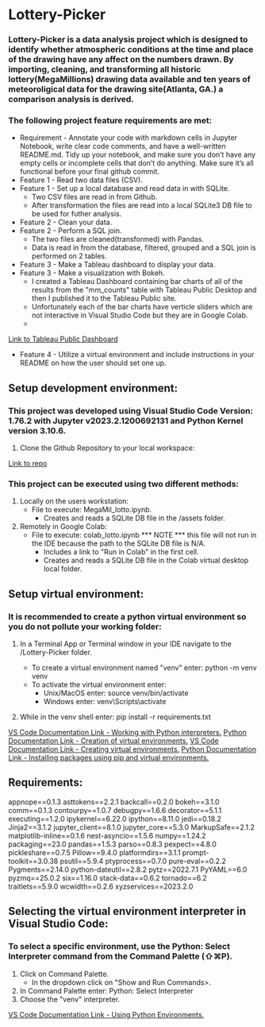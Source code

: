 # Lottery-Picker
### Lottery-Picker is a data analysis project which is designed to identify whether atmospheric conditions at the time and place of the drawing have any affect on the numbers drawn. By importing, cleaning, and transforming all historic lottery(MegaMillions) drawing data available and ten years of meteoroligical data for the drawing site(Atlanta, GA.) a comparison analysis is derived.

### The following project feature requirements are met:
   - Requirement - Annotate your code with markdown cells in Jupyter Notebook, write clear code comments, and have a well-written README.md. Tidy up your notebook, and make sure you don’t have any empty cells or incomplete cells that don’t do anything. Make sure it’s all functional before your final github commit.
   - Feature 1 - Read two data files (CSV).
   - Feature 1 - Set up a local database and read data in with SQLite.
       - Two CSV files are read in from Github.
       - After transformation the files are read into a local SQLite3 DB file to be used for futher analysis.
   - Feature 2 - Clean your data.
   - Feature 2 - Perform a SQL join.
       - The two files are cleaned(transformed) with Pandas.
       - Data is read in from the database, filtered, grouped and a SQL join is performed on 2 tables.
   - Feature 3 - Make a Tableau dashboard to display your data.
   - Feature 3 - Make a visualization with Bokeh.
       - I created a Tableau Dashboard containing bar charts of all of the results from the "mm_counts" table with Tableau Public Desktop and then I published it to the Tableau Public site.
       - Unfortunately each of the bar charts have verticle sliders which are not interactive in Visual Studio Code but they are in Google Colab.
       - 

[Link to Tableau Public Dashboard](https://public.tableau.com/app/profile/mike7586/viz/MegamillionsNumbers/Dashboard1)

   - Feature 4 - Utilize a virtual environment and include instructions in your README on how the user should set one up.

## Setup development environment:

### This project was developed using Visual Studio Code Version: 1.76.2 with Jupyter v2023.2.1200692131 and Python Kernel version 3.10.6.

   1. Clone the Github Repository to your local workspace:
  
[Link to repo](https://github.com/Mikdown/Lottery-Picker)
   
### This project can be executed using two different methods:
   1. Locally on the users workstation:
      - File to execute: MegaMil_lotto.ipynb.
         - Creates and reads a SQLite DB file in the /assets folder.
   2. Remotely in Google Colab:
      - File to execute: colab_lotto.ipynb *** NOTE *** this file will not run in the IDE because the path to the SQLite DB file is N/A.
         - Includes a link to "Run in Colab" in the first cell.
         - Creates and reads a SQLite DB file in the Colab virtual desktop local folder.

## Setup virtual environment:

### It is recommended to create a python virtual environment so you do not pollute your working folder:
      
   1. In a Terminal App or Terminal window in your IDE navigate to the /Lottery-Picker folder.
       - To create a virtual environment named "venv" enter: python -m venv venv
       - To activate the virtual environment enter:
           - Unix/MacOS enter: source venv/bin/activate
           - Windows enter: venv\Scripts\activate

   2. While in the venv shell enter: pip install -r requirements.txt

[VS Code Documentation Link - Working with Python interpreters.](https://code.visualstudio.com/docs/python/environments#_working-with-python-interpreters)
[Python Documentation Link - Creation of virtual environments.](https://docs.python.org/3/library/venv.html)
[VS Code Documentation Link - Creating virtual environments.](https://code.visualstudio.com/docs/python/environments#_creating-environments)
[Python Documentation Link - Installing packages using pip and virtual environments.](https://packaging.python.org/en/latest/guides/installing-using-pip-and-virtual-environments/#creating-a-virtual-environment)
   
## Requirements:
   
appnope==0.1.3
asttokens==2.2.1
backcall==0.2.0
bokeh==3.1.0
comm==0.1.3
contourpy==1.0.7
debugpy==1.6.6
decorator==5.1.1
executing==1.2.0
ipykernel==6.22.0
ipython==8.11.0
jedi==0.18.2
Jinja2==3.1.2
jupyter_client==8.1.0
jupyter_core==5.3.0
MarkupSafe==2.1.2
matplotlib-inline==0.1.6
nest-asyncio==1.5.6
numpy==1.24.2
packaging==23.0
pandas==1.5.3
parso==0.8.3
pexpect==4.8.0
pickleshare==0.7.5
Pillow==9.4.0
platformdirs==3.1.1
prompt-toolkit==3.0.38
psutil==5.9.4
ptyprocess==0.7.0
pure-eval==0.2.2
Pygments==2.14.0
python-dateutil==2.8.2
pytz==2022.7.1
PyYAML==6.0
pyzmq==25.0.2
six==1.16.0
stack-data==0.6.2
tornado==6.2
traitlets==5.9.0
wcwidth==0.2.6
xyzservices==2023.2.0
   
## Selecting the virtual environment interpreter in Visual Studio Code:
   
### To select a specific environment, use the Python: Select Interpreter command from the Command Palette (⇧⌘P).
   1. Click on Command Palette.
      - In the dropdown click on "Show and Run Commands>.
   2. In Command Palette enter: Python: Select Interpreter
   3. Choose the "venv" interpreter.
   
 [VS Code Documentation Link - Using Python Environments.](https://code.visualstudio.com/docs/python/environments)

